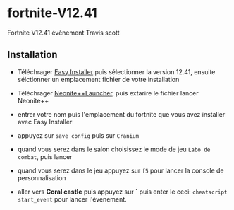 # fortnite-V12.41
Fortnite V12.41 évènement Travis scott

## Installation
- Téléchrager [Easy Installer](https://github.com/Kyiro/Fortnite-ManifestsArchive/releases/download/1.2/EasyInstaller.exe)
puis sélectionner la version 12.41, ensuite sélctionner un emplacement fichier de votre installation

- Téléchrager [Neonite++Launcher](https://bit.ly/3oJgdLB), puis extarire le fichier lancer Neonite++
- entrer votre nom puis l'emplacement du fortnite que vous avez installer avec Easy Installer
- appuyez sur ``save config`` puis sur ```Cranium```
- quand vous serez dans le salon choisissez le mode de jeu ``Labo de combat``, puis lancer
- quand vous serez dans le jeu appuyez sur ``f5`` pour lancer la console de personnalisation
- aller vers **Coral castle** puis appuyez sur **`** puis enter le ceci: ``cheatscript start_event`` pour lancer l'évenement.
